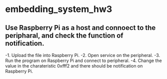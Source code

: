 # embedding_system_hw3
Use Raspberry Pi as a host and connoect to the peripharal, and check the function of notification.
-------------------------------------------
-1. Upload the file into Raspberry Pi.
-2. Open service on the peripheral.
-3. Run the program on Raspberry Pi and connect to peripheral.
-4. Change the value in the charateristic 0xfff2 and there should be notification on Raspberry Pi.
